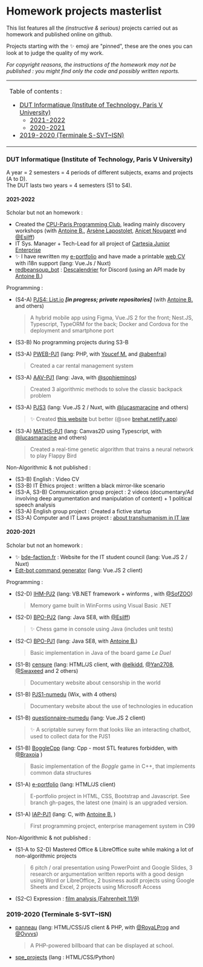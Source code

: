 # Homework projects masterlist

This list features all the *(instructive & serious)* projects carried out as homework and published online on github. 

Projects starting with the ✨ emoji are "pinned", these are the ones you can look at to judge the quality of my work.

*For copyright reasons, the instructions of the homework may not be published : you might find only the code and possibly written reports.*

<table align="center"><tbody><tr><td>

Table of contents : 
+ [DUT Informatique (Institute of Technology, Paris V University)](#dut-informatique-institute-of-technology-paris-v-university)
  - [2021-2022](#2021-2022)
  - [2020-2021](#2020-2021)
+ [2019-2020 (Terminale S-SVT~ISN)](#2019-2020-terminale-s-svtisn)

</td></tr><tbody><table>

### DUT Informatique (Institute of Technology, Paris V University)

A year = 2 semesters = 4 periods of different subjects, exams and projects (A to D).  
The DUT lasts two years = 4 semesters (S1 to S4).

#### 2021-2022

Scholar but not an homework : 
* Created the [CPU-Paris Programming Club](https://github.com/CPU-Paris), leading mainly discovery workshops (with [Antoine B.](https://github.com/JiveOff), [Arsène Lapostolet](https://github.com/Ombrelin), [Anicet Nougaret](https://github.com/AnicetNgrt) and [@Esilff](https://github.com/Esilff))
* IT Sys. Manager + Tech-Lead for all project of [Cartesia Junior Enterprise](https://github.com/SI-Cartesia-Junior)
* ✨ I have rewritten my [e-portfolio](https://logan.kagescan.fr/) and have made a printable [web CV](https://logan.kagescan.fr/CV) with i18n support (lang: Vue.Js / Nuxt)
* [redbeansoup_bot](https://github.com/LoganTann/redbeansoup-bot) : [Descalendrier](https://edt.bde-faction.fr/) for Discord (using an API made by [Antoine B.](https://github.com/JiveOff))
  

Programming : 
* (S4-A) [PJS4: List.io](https://github.com/PJS4-List-io) ***[in progress; private repositories]*** (with [Antoine B.](https://github.com/JiveOff) and others)
  
  > A hybrid mobile app using Figma, Vue.JS 2 for the front; Nest.JS, Typescript, TypeORM for the back; Docker and Cordova for the deployment and smartphone port
* (S3-B) No programming projects during S3-B
* (S3-A) [PWEB-PJ1](https://github.com/LoganTann/PWEB-PJ1) (lang: PHP, with [Youcef M.](https://github.com/madskullkoa) and [@abenfraj](https://github.com/abenfraj))  
  
  > Created a car rental management system
* (S3-A) [AAV-PJ1](https://github.com/LoganTann/AAV-PJ1) (lang: Java, with [@sophieminos](https://github.com/sophieminos))  
  
  > Created 3 algorithmic methods to solve the classic backpack problem
* (S3-A) [PJS3](https://github.com/LoganTann/PJS3) (lang: Vue.JS 2 / Nuxt, with [@lucasmaracine](https://github.com/lucasmaracine) and others)
  
  > ✨ Created [this website](https://www.iledebrehat.fr/) but better (@see [brehat.netlify.app](https://brehat.netlify.app))
* (S3-A) [MATHS-PJ1](https://github.com/LoganTann/MATHS-PJ1) (lang: Canvas2D using Typescript, with [@lucasmaracine](https://github.com/lucasmaracine) and others)  
  
  > Created a real-time genetic algorithm that trains a neural network to play Flappy Bird

Non-Algorithmic & not published : 
* (S3-B) English : Video CV
* (S3-B) IT Ethics project : written a black mirror-like scenario
* (S3-A, S3-B) Communication group project : 2 videos (documentary/Ad involving deep argumentation and manipulation of content) + 1 political speech analysis
* (S3-A) English group project : Created a fictive startup
* (S3-A) Computer and IT Laws project : [about transhumanism in IT law](https://github.com/LoganTann/LoganTann/tree/main/homeworks_files/21-22-dut)

#### 2020-2021

Scholar but not an homework :
* ✨ [bde-faction.fr](https://github.com/LoganTann/bde-faction.fr) : Website for the IT student council (lang: Vue.JS 2 / Nuxt)
* [Edt-bot command generator](https://logantann.github.io/perso/EDT_bot.html#config) (lang: Vue.JS 2 client)

Programming :
* (S2-D) [IHM-PJ2](https://github.com/LoganTann/IHM-PJ2) (lang: VB.NET framework + winforms , with [@SofZOO](https://github.com/SofZOO))
  
  > Memory game built in WinForms using Visual Basic .NET
* (S2-D) [BPO-PJ2](https://github.com/Esilff/BPO-PJ2) (lang: Java SE8, with [@Esilff](https://github.com/Esilff))
  
  > ✨ Chess game in console using Java (includes unit tests)
* (S2-C) [BPO-PJ1](https://github.com/LoganTann/BPO-PJ1) (lang: Java SE8, with [Antoine B.](https://github.com/JiveOff))
  
  > Basic implementation in Java of the board game *Le Duel*
* (S1-B) [censure](https://github.com/LoganTann/censure) (lang: HTML/JS client, with [@elkidd](https://github.com/elkidd), [@Yan2708](https://github.com/Yan2708), [@Swaxeed](https://github.com/Swaxeed) and 2 others)
  
  > Documentary website about censorship in the world
* (S1-B) [PJS1-numedu](https://numedu.wixsite.com/site) (Wix, with 4 others)
  
  > Documentary website about the use of technologies in education
* (S1-B) [questionnaire-numedu](https://github.com/LoganTann/LoganTann.github.io/tree/master/questionnaire-numedu) (lang: Vue.JS 2 client)
  
  > ✨ A scriptable survey form that looks like an interacting chatbot, used to collect data for the PJS1
* (S1-B) [BoggleCpp](https://github.com/Braxoia/BoggleCpp) (lang: Cpp - most STL features forbidden, with [@Braxoia](https://github.com/Braxoia) )
  
  > Basic implementation of the *Boggle* game in C++, that implements common data structures
* (S1-A) [e-portfolio](https://github.com/LoganTann/e-portfolio/tree/gh-pages) (lang: HTML/JS client)
  
  > E-portfolio project in HTML, CSS, Bootstrap and Javascript. See branch gh-pages, the latest one (main) is an upgraded version.
* (S1-A) [IAP-PJ1](https://github.com/LoganTann/IAP-PJ1) (lang: C, with [Antoine B.](https://github.com/JiveOff) )
  
  > First programming project, enterprise management system in C99

Non-Algorithmic & not published : 
* (S1-A to S2-D) Mastered Office & LibreOffice suite while making a lot of non-algorithmic projects  
  
  > 6 pitch / oral presentation using PowerPoint and Google Slides, 3 research or argumentation written reports with a good design using Word or LibreOffice, 2 business audit projects using Google Sheets and Excel, 2 projects using Microsoft Access
  
* (S2-C) Expression : [film analysis (Fahrenheit 11/9)](https://github.com/LoganTann/LoganTann/tree/main/homeworks_files/20-21-dut/PeriodeC__Expr__analyseFilmique.pdf)

### 2019-2020 (Terminale S-SVT~ISN)

* [panneau](https://github.com/LoganTann/panneau) (lang: HTML/CSS/JS client & PHP, with [@RoyaLProg](https://github.com/RoyaLProg) and [@Ovvvs](https://github.com/Ovvvs))
  
  > A PHP-powered billboard that can be displayed at school.
* [spe_projects](https://github.com/LoganTann/spe_projects) (lang : HTML/CSS/Python)
